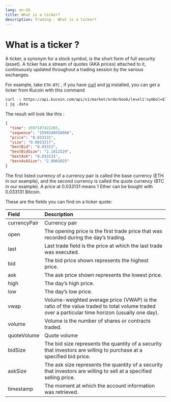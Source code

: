 ```yaml
---
lang: en-US
title: What is a ticker?
description: Trading - What is a ticker?
---
```


# What is a ticker ?

A ticker, a synonym for a stock symbol, is the short form of full security (asset). A ticker has a stream of quotes
(AKA prices) attached to it, continuously updated throughout a trading session by the various exchanges.

For example, take `ETH-BTC` , if you have [curl](https://curl.haxx.se/) and [jq](https://stedolan.github.io/jq/)
installed, you can get a ticker from Kucoin with this command

```bash
curl -s https://api.kucoin.com/api/v1/market/orderbook/level1?symbol=ETH-BTC \
| jq .data
```

The result will look like this :

```json
{
  "time": 1597187421265,
  "sequence": "1594340550066",
  "price": "0.033131",
  "size": "0.0013217",
  "bestBid": "0.03313",
  "bestBidSize": "2.1812529",
  "bestAsk": "0.033131",
  "bestAskSize": "2.8001025"
}
```

The first listed currency of a currency pair is called the base currency (ETH in our example), and the second currency
is called the quote currency (BTC in our example). A price at 0.033131 means 1 Ether can be bought with 0.033131
Bitcoin.

These are the fields you can find on a ticker quote:

| Field | Description |
| :--- | :--- |
| currencyPair | Currency pair |
| open | The opening price is the first trade price that was recorded during the day’s trading. |
| last | Last trade field is the price at which the last trade was executed. |
| bid | The bid price shown represents the highest price. |
| ask | The ask price shown represents the lowest price. |
| high | The day’s high price. |
| low | The day’s low price. |
| vwap | Volume-weighted average price \(VWAP\) is the ratio of the value traded to total volume traded over a particular time horizon \(usually one day\). |
| volume | Volume is the number of shares or contracts traded. |
| quoteVolume | Quote volume |
| bidSize | The bid size represents the quantity of a security that investors are willing to purchase at a specified bid price. |
| askSize | The ask size represents the quantity of a security that investors are willing to sell at a specified selling price. |
| timestamp | The moment at which the account information was retrieved. |
